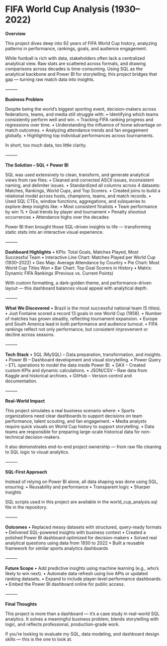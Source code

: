 # FIFA World Cup Analysis (1930–2022)

**Overview**

This project dives deep into 92 years of FIFA World Cup history, analyzing patterns in performance, rankings, goals, and audience engagement.

While football is rich with data, stakeholders often lack a centralized analytical view. Raw stats are scattered across formats, and drawing comparisons across decades is time-consuming. Using SQL as the analytical backbone and Power BI for storytelling, this project bridges that gap — turning raw match data into insights.

⸻

**Business Problem**

Despite being the world’s biggest sporting event, decision-makers across federations, teams, and media still struggle with:
	•	Identifying which teams consistently perform well and win.
	•	Tracking FIFA ranking progress and regressions over time.
	•	Understanding the influence of home advantage on match outcomes.
	•	Analyzing attendance trends and fan engagement globally.
	•	Highlighting top individual performances across tournaments.

In short, too much data, too little clarity.

⸻

**The Solution – SQL + Power BI**

SQL was used extensively to clean, transform, and generate analytical views from raw files:
	•	Cleaned and corrected ASCII issues, inconsistent naming, and delimiter issues.
	•	Standardized all columns across 4 datasets: Matches, Rankings, World Cups, and Top Scorers.
	•	Created joins to build a relational model across hosts, champions, teams, and match records.
	•	Used SQL CTEs, window functions, aggregations, and subqueries to explore deep insights like:
	•	Most consistent finalists
	•	Team performance by win %
	•	Goal trends by player and tournament
	•	Penalty shootout occurrences
	•	Attendance highs over the decades

Power BI then brought those SQL-driven insights to life — transforming static stats into an interactive visual experience.

⸻

**Dashboard Highlights**
	•	KPIs: Total Goals, Matches Played, Most Successful Team
	•	Interactive Line Chart: Matches Played per World Cup (1930–2022)
	•	Geo Map: Average Attendance by Country
	•	Pie Chart: Most World Cup Titles Won
	•	Bar Chart: Top Goal Scorers in History
	•	Matrix: Dynamic FIFA Rankings (Previous vs. Current Points)

With custom formatting, a dark-golden theme, and performance-driven layout — this dashboard balances visual appeal with analytical depth.

⸻

**What We Discovered**
	•	Brazil is the most successful national team (5 titles).
	•	Just Fontaine scored a record 13 goals in one World Cup (1958).
	•	Number of matches has grown steadily, reflecting tournament expansion.
	•	Europe and South America lead in both performance and audience turnout.
	•	FIFA rankings reflect not only performance, but consistent improvement or decline across seasons.

⸻

**Tech Stack**
	•	SQL (MySQL) – Data preparation, transformation, and insights.
	•	Power BI – Dashboard development and visual storytelling.
	•	Power Query – ETL operations to model the data inside Power BI.
	•	DAX – Created custom KPIs and dynamic calculations.
	•	JSON/CSV – Raw data from Kaggle and historical archives.
	•	GitHub – Version control and documentation.

⸻

**Real-World Impact**

This project simulates a real business scenario where:
	•	Sports organizations need clear dashboards to support decisions on team performance, talent scouting, and fan engagement.
	•	Media analysts require quick visuals on World Cup history to support storytelling.
	•	Data teams are responsible for preparing large-scale historical data for non-technical decision-makers.

It also demonstrates end-to-end project ownership — from raw file cleaning to SQL logic to visual analytics.

⸻

**SQL-First Approach**

Instead of relying on Power BI alone, all data shaping was done using SQL, ensuring:
	•	Reusability and performance
	•	Transparent logic
	•	Sharper insights

SQL scripts used in this project are available in the world_cup_analysis.sql file in the repository.

⸻

**Outcomes**
	•	Replaced messy datasets with structured, query-ready formats
	•	Delivered SQL-powered insights with business context
	•	Created a polished Power BI dashboard optimized for decision-makers
	•	Solved real analytical questions using data from 1930 to 2022
	•	Built a reusable framework for similar sports analytics dashboards

⸻

**Future Scope**
	•	Add predictive insights using machine learning (e.g., who’s likely to win next).
	•	Automate data refresh using live APIs or updated ranking datasets.
	•	Expand to include player-level performance dashboards.
	•	Embed the Power BI dashboard online for public access.

⸻

**Final Thoughts**

This project is more than a dashboard — it’s a case study in real-world SQL analytics. It solves a meaningful business problem, blends storytelling with logic, and reflects professional, production-grade work.

If you’re looking to evaluate my SQL, data modeling, and dashboard design skills — this is the one to look at.
